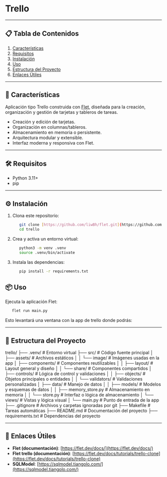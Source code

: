 # Trello

---
## 📋 Tabla de Contenidos

1. [Características](#-características)
2. [Requisitos](#-requisitos)
3. [Instalación](#-instalación)
4. [Uso](#-uso)
5. [Estructura del Proyecto](#-estructura-del-proyecto)
6. [Enlaces Útiles](#-enlaces-útiles)


---
## 🚀 Características
Aplicación tipo Trello construida con [Flet](https://flet.dev/), diseñada para la creación, organización y gestión de tarjetas y tableros de tareas.

- Creación y edición de tarjetas.
- Organización en columnas/tableros.
- Almacenamiento en memoria o persistente.
- Arquitectura modular y extensible.
- Interfaz moderna y responsiva con Flet.

---
## 🛠️ Requisitos
* Python 3.11+
* pip

---
## ⚙️ Instalación
1. Clona este repositorio:

   ```bash
      git clone [https://github.com/liwBh/flet.git](https://github.com/liwBh/flet.git)
      cd trello
   ```

2. Crea y activa un entorno virtual:

   ```bash
      python3 -m venv .venv
      source .venv/bin/activate
   ```

3. Instala las dependencias:

   ```bash
      pip install -r requirements.txt
   ```

## 📦 Uso

Ejecuta la aplicación Flet:

```bash
   flet run main.py
```

Esto levantará una ventana con la app de trello donde podrás:

---
## 📂 Estructura del Proyecto
trello/
├── .venv/                   # Entorno virtual
├── src/                    # Código fuente principal
│   ├── assets/             # Archivos estáticos
│   │   └── image/          # Imágenes usadas en la app
│   ├── components/         # Componentes reutilizables
│   │   ├── layout/         # Layout general y diseño
│   │   └── share/          # Componentes compartidos
│   ├── controls/           # Lógica de control y validaciones
│   │   ├── objects/        # Objetos principales o entidades
│   │   └── validators/     # Validaciones personalizadas
│   ├── data/               # Manejo de datos
│   │   ├── models/         # Modelos y esquemas de datos
│   │   ├── memory_store.py # Almacenamiento en memoria
│   │   └── store.py        # Interfaz o lógica de almacenamiento
│   └── views/              # Vistas y lógica visual
│       └── main.py         # Punto de entrada de la app
├── .gitignore              # Archivos y carpetas ignoradas por git
├── Makefile                # Tareas automáticas
├── README.md               # Documentación del proyecto
├── requirements.txt        # Dependencias del proyecto


---
## 🔗 Enlaces Útiles
* **Flet (documentación)**: [https://flet.dev/docs/](https://flet.dev/docs/)
* **Flet trello (documentación)**: [https://flet.dev/docs/tutorials/trello-clone](https://flet.dev/docs/tutorials/trello-clone)
* **SQLModel**: [https://sqlmodel.tiangolo.com/](https://sqlmodel.tiangolo.com/)
